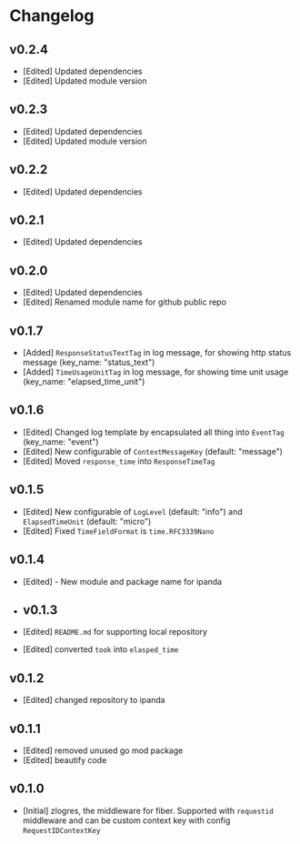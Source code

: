 # Changelog

## v0.2.4

- [Edited] Updated dependencies
- [Edited] Updated module version

## v0.2.3

- [Edited] Updated dependencies
- [Edited] Updated module version

## v0.2.2

- [Edited] Updated dependencies

## v0.2.1

- [Edited] Updated dependencies

## v0.2.0

- [Edited] Updated dependencies
- [Edited] Renamed module name for github public repo

## v0.1.7

- [Added] `ResponseStatusTextTag` in log message, for showing http status message (key_name: "status_text")
- [Added] `TimeUsageUnitTag` in log message, for showing time unit usage (key_name: "elapsed_time_unit")

## v0.1.6

- [Edited] Changed log template by encapsulated all thing into `EventTag` (key_name: "event")
- [Edited] New configurable of `ContextMessageKey` (default: "message")
- [Edited] Moved `response_time` into `ResponseTimeTag`

## v0.1.5

- [Edited] New configurable of `LogLevel` (default: "info") and `ElapsedTimeUnit` (default: "micro")
- [Edited] Fixed `TimeFieldFormat` is `time.RFC3339Nano`

## v0.1.4

- [Edited] - New module and package name for ipanda

- ## v0.1.3

- [Edited] `README.md` for supporting local repository
- [Edited] converted `took` into `elasped_time`

## v0.1.2

- [Edited] changed repository to ipanda


## v0.1.1

- [Edited] removed unused go mod package
- [Edited] beautify code

## v0.1.0

- [Initial] zlogres, the middleware for fiber. Supported with `requestid` middleware and can be custom context key with config `RequestIDContextKey`
